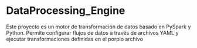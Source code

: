 # DataProcessing_Engine
Este proyecto es un motor de transformación de datos basado en PySpark y Python. Permite configurar flujos de datos a través de archivos YAML y ejecutar transformaciones definidas en el porpio archivo